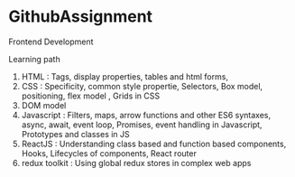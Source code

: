 # GithubAssignment
Frontend Development

Learning path
1. HTML : Tags, display properties, tables and html forms, 
2. CSS : Specificity, common style propertie, Selectors, Box model, positioning, flex model , Grids in CSS
3. DOM model
4. Javascript : Filters, maps, arrow functions and other ES6 syntaxes, async, await, event loop, Promises, event handling in Javascript, Prototypes and classes in JS
5. ReactJS : Understanding class based and function based components, Hooks, Lifecycles of components, React router
6. redux toolkit : Using global redux stores in complex web apps
